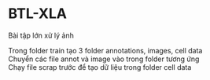 # BTL-XLA
Bài tập lớn xử lý ảnh

Trong folder train tạo 3 folder annotations, images, cell data </br>
Chuyển các file annot và image vào trong folder tương ứng </br>
Chạy file scrap trước để tạo dữ liệu trong folder cell data </br>
